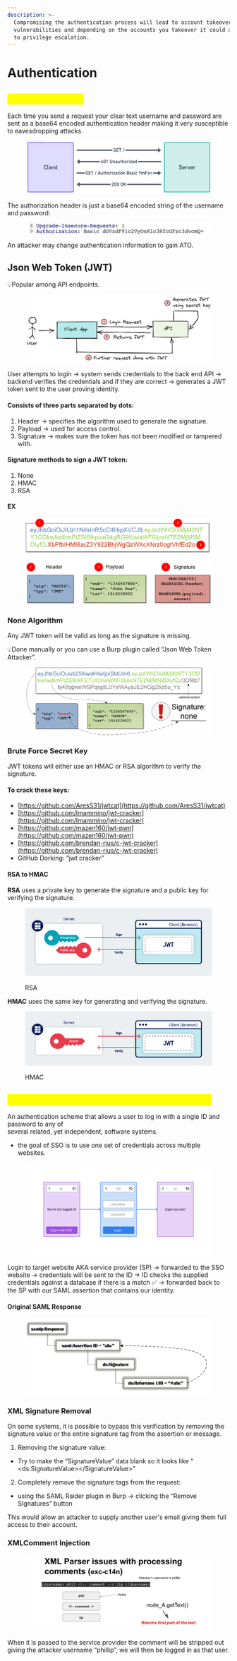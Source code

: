 ```yaml
---
description: >-
  Compromising the authentication process will lead to account takeover (ATO)
  vulnerabilities and depending on the accounts you takeover it could also lead
  to privilege escalation.
---
```


# Authentication

## <mark style="color:yellow;">HTTP Basic Auth</mark>

Each time you send a request your clear text username and password are sent as a base64 encoded authentication header making it very susceptible to eavesdropping attacks.

<figure><img src="../.gitbook/assets/image (1) (1) (1) (1) (1) (1) (1) (1) (1).png" alt=""><figcaption></figcaption></figure>

The authorization header is just a base64 encoded string of the username and password:

<figure><img src="../.gitbook/assets/image (1) (1) (1) (1) (1) (1) (1).png" alt=""><figcaption></figcaption></figure>

An attacker may change authentication information to gain ATO.

## Json Web Token (JWT)

💡Popular among API endpoints.

<figure><img src="../.gitbook/assets/image (18).png" alt=""><figcaption></figcaption></figure>

User attempts to login -> system sends credentials to the back end API -> backend verifies the credentials and if they are correct -> generates a JWT token sent to the user proving identity.

#### Consists of three parts separated by dots:&#x20;

1. Header -> specifies the algorithm used to generate the signature.
2. Payload -> used for access control.
3. Signature -> makes sure the token has not been modified or tampered with.

#### Signature methods to sign a JWT token:

1. None
2. HMAC
3. RSA

#### EX

<figure><img src="../.gitbook/assets/image (21).png" alt=""><figcaption></figcaption></figure>

### None Algorithm

Any JWT token will be valid as long as the signature is missing.

💡Done manually or you can use a Burp plugin called “Json Web Token Attacker”.

<figure><img src="../.gitbook/assets/image (20).png" alt=""><figcaption></figcaption></figure>

### Brute Force Secret Key

JWT tokens will either use an HMAC or RSA algorithm to verify the signature.

#### To crack these keys:

* [https://github.com/AresS31/jwtcat](https://github.com/AresS31/jwtcat)
* [https://github.com/lmammino/jwt-cracker](https://github.com/lmammino/jwt-cracker)
* [https://github.com/mazen160/jwt-pwn](https://github.com/mazen160/jwt-pwn)
* [https://github.com/brendan-rius/c-jwt-cracker](https://github.com/brendan-rius/c-jwt-cracker)
* GitHub Dorking: “jwt cracker”

#### RSA to HMAC

**RSA** uses a private key to generate the signature and a public key for verifying the signature.

<figure><img src="../.gitbook/assets/image (24).png" alt=""><figcaption><p>RSA</p></figcaption></figure>

**HMAC** uses the same key for generating and verifying the signature.

<figure><img src="../.gitbook/assets/image (23).png" alt=""><figcaption><p>HMAC</p></figcaption></figure>

## <mark style="color:yellow;">Security Assertion Markup Language (SAML)</mark>&#x20;

An authentication scheme that allows a user to log in with a single ID and password to any of\
several related, yet independent, software systems.

* the goal of SSO is to use one set of credentials across multiple websites.

<figure><img src="../.gitbook/assets/image (25).png" alt=""><figcaption></figcaption></figure>

Login to target website AKA service provider (SP) -> forwarded to the SSO website -> credentials will be sent to the ID -> ID checks the supplied credentials against a database if there is a match ✅ -> forwarded back to the SP with our SAML assertion that contains our identity.

#### Original SAML Response

<figure><img src="../.gitbook/assets/image (3) (1).png" alt=""><figcaption></figcaption></figure>

### XML Signature Removal

On some systems, it is possible to bypass this verification by removing the signature value or the entire signature tag from the assertion or message.

1. Removing the signature value:

* Try to make the “SignatureValue” data blank so it looks like "\<ds:SignatureValue>\</SignatureValue>"

2. Completely remove the signature tags from the request:

* using the SAML Raider plugin in Burp -> clicking the “Remove SIgnatures” button

This would allow an attacker to supply another user's email giving them full access to their account.

### XMLComment Injection

<figure><img src="../.gitbook/assets/image (28).png" alt=""><figcaption></figcaption></figure>

When it is passed to the service provider the comment will be stripped out giving the attacker username “phillip”, we will then be logged in as that user.


